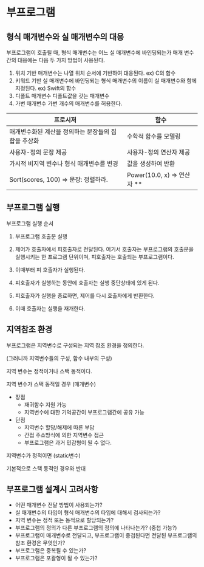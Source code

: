 # 부프로그램
## 형식 매개변수와 실 매개변수의 대응
부프로그램이 호출될 때, 형식 매개변수는 어느 실 매개변수에 바인딩되는가
매개 변수간의 대응에는 다음 두 가지 방법이 사용된다.
1. 위치 기반
매개변수는 나열 위치 순서에 기반하여 대응된다.
ex) C의 함수
2. 키워드 기반
실 매개변수에 바인딩되는 형식 매개변수의 이름이 실 매개변수와 함께 지정된다.
ex) Swift의 함수
3. 디폴트 매개변수
디폴트값을 갖는 매개변수
4. 가변 매개변수
가변 개수의 매개변수를 허용한다.

| 프로시저                                  | 함수                        |
| --------------------------------------  | ------------------------- |
| 매개변수화된 계산을 정의하는 문장들의 집합을 추상화  | 수학적 함수를 모델링           |
| 사용자-정의 문장 제공                        | 사용자-정의 연산자 제공         |
| 가시적 비지역 변수나 형식 매개변수를 변경         | 값을 생성하여 반환             |
| Sort(scores, 100) => 문장: 정렬하라.       | Power(10.0, x) => 연산자 ** |

## 부프로그램 실행

부프로그램 실행 순서

1. 부프로그램 호출문 실행

2. 제어가 호출자에서 피호출자로 전달된다. 
   여기서 호출자는 부프로그램의 호출문을 실행시키는 한 프로그램 단위이며, 피호출자는 호출되는 부프로그램이다.

3. 이때부터 피 호출자가 실행된다.

4. 피호출자가 실행하는 동안에 호출자는 실행 중단상태에 있게 된다.

5. 피호출자가 실행을 종료하면, 제어를 다시 호출자에게 반환한다.

6. 이때 호출자는 실행을 재개한다.
   ![]()

## 지역참조 환경

부프로그램은 지역변수로 구성되는 지역 참조 환경을 정의한다.

(그러니까 지역변수들의 구성, 함수 내부의 구성)

지역 변수는 정적이거나 스택 동적이다.

지역 변수가 스택 동적일 경우 (매개변수)

- 장점
  - 재귀함수 지원 가능
  - 지역변수에 대한 기억공간이 부프로그램간에 공유 가능
- 단점
  - 지역변수 할당/해제에 따른 부담
  - 간접 주소방식에 의한 지역변수 접근
  - 부프로그램은 과거 민감형이 될 수 없다.

지역변수가 정적이면 (static변수)

기본적으로 스택 동적인 경우와 반대



## 부프로그램 설계시 고려사항

- 어떤 매개변수 전달 방법이 사용되는가?
- 실 매개변수의 타입이 형식 매개변수의 타입에 대해서 검사되는가?
- 지역 변수는 정적 또는 동적으로 할당되는가?
- 부프로그램의 정의가 다른 부프로그램의 정의에 나타나는가? (중첩 가능?)
- 부프로그램이 매개변수로 전달되고, 부프로그램이 중첩된다면 전달된 부프로그램의 참조 환경은 무엇인가?
- 부프로그램은 중복될 수 있는가?
- 부프로그램은 포괄형이 될 수 있는가?
